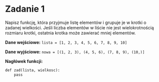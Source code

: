 # Zadanie 1

Napisz funkcję, która przyjmuje listę elementów i grupuje je w krotki o zadanej wielkości. Jeśli liczba elementów w
liście nie jest wielokrotnością rozmiaru krotki, ostatnia krotka może zawierać mniej elementów.

**Dane wejściowe:**
`lista = [1, 2, 3, 4, 5, 6, 7, 8, 9, 10]`

**Dane wyjściowe:**
`nowa = [(1, 2, 3), (4, 5, 6), (7, 8, 9), (10,)]`

**Nagłówek funkcji:**
```markdown
def zad(lista, wielkosc):
    pass
```